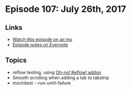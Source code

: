 # Episode 107: July 26th, 2017

## Links
* [Watch this episode on air.mo](https://air.mozilla.org/the-joy-of-coding-episode-107/)
* [Episode notes on Evernote](https://www.evernote.com/l/AbID29f7Bx9OxZZ-CiKr7b4GGWXjtBRmVGY)

## Topics

* reflow testing, using [Oh-no! Reflow! addon](https://mikeconley.github.io/ohnoreflow/)
* Smooth scrolling when adding a tab to tabstrip
* mochitest --run-until-failure
